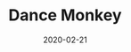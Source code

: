 ---
title: "Dance Monkey"
date: 2020-02-21
alt-title: "E&EB 300"
composer: "Tones and I"
src: "/assets/arrangements/dance_monkey.pdf"
link: "/assets/arrangements/dance_monkey.mp3"
---